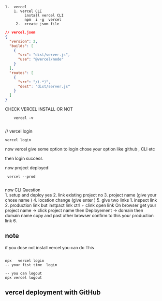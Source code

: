 
	1.  vercel 
		1. vercel CLI
			 install vercel CLI
			 npm  i -g  vercel 
		 2.  create json file
```json
// vercel.json
{
  "version": 2,
  "builds": [
    {
      "src": "dist/server.js",
      "use": "@vercel/node"
    }
  ],
  "routes": [
    {
      "src": "/(.*)",
      "dest": "dist/server.js"
    }
  ]
}

```

CHECK VERCEL INSTALL OR NOT 
```shell
	vercel -v
 
```

// vercel login 
 ```shell
vercel login 

```

now vercel give some option to login  chose your option 
like github , CLI etc 

then  login success

now project deployed

```shell
 vercel --prod
 
```
 now CLI Question  
	1. setup and deploy      yes 
	2.  link existing project    no
	 3.  project name    (give your  chose name )
	 4.  location  change  (give enter )
	 5.  give  two links   1. inspect link  2. production link  but instpact link  ctrl + clink open link  On browser  get  your project name  -> click project name  then  Deployement -> domain  then domain name copy and  past other browser confirm to this  your production  link 
	 6. 


## note 
if you  dose not   install  vercel  you can  do This 

``` shell

npx   vercel login
-- your fist time  login 

-- you can logout 
npx vercel logout 
```



## vercel  deployment with GitHub 

